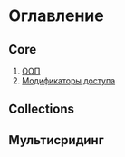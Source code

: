# Оглавление

## Core

1. [ООП](https://github.com/sergeymi7/java-book/blob/main/core/oop.md)
2. [Модификаторы доступа](https://github.com/sergeymi7/java-book/blob/main/core/access_modifiers.md)

## Collections

## Мультисридинг
